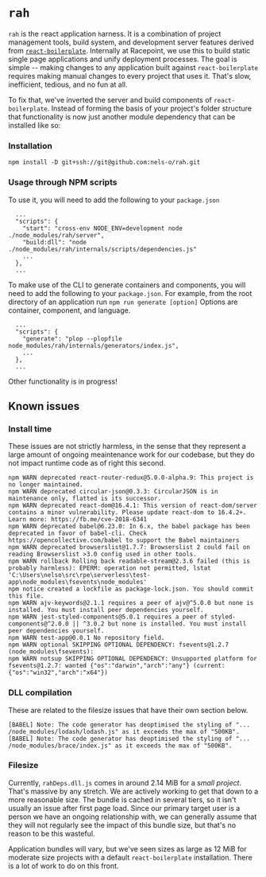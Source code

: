 # `rah`

`rah` is the `r`eact `a`pplication `h`arness. It is a combination of project management tools, build system, and development server features derived from [`react-boilerplate`](https://github.com/react-boilerplate/react-boilerplate). Internally at Racepoint, we use this to build static single page applications and unify deployment processes. The goal is simple -- making changes to any application built against `react-boilerplate` requires making manual changes to every project that uses it. That's slow, inefficient, tedious, and no fun at all.

To fix that, we've inverted the server and build components of `react-boilerplate`. Instead of forming the basis of your project's folder structure that functionality is now just another module dependency that can be installed like so:

### Installation

```
npm install -D git+ssh://git@github.com:nels-o/rah.git
```

### Usage through NPM scripts

To use it, you will need to add the following to your `package.json`

```
  ...
  "scripts": {
    "start": "cross-env NODE_ENV=development node ./node_modules/rah/server",
    "build:dll": "node ./node_modules/rah/internals/scripts/dependencies.js"
    ...
  },
  ...
```

To make use of the CLI to generate containers and components, you will need to add the following to your `package.json`. For example, from the root directory of an application run `npm run generate [option]` Options are container, component, and language.

```
  ...
  "scripts": {
    "generate": "plop --plopfile node_modules/rah/internals/generators/index.js",
    ...
  },
  ...
```

Other functionality is in progress!

## Known issues

### Install time

These issues are not strictly harmless, in the sense that they represent a large amount of ongoing meaintenance work for our codebase, but they do not impact runtime code as of right this second.

```
npm WARN deprecated react-router-redux@5.0.0-alpha.9: This project is no longer maintained.
npm WARN deprecated circular-json@0.3.3: CircularJSON is in maintenance only, flatted is its successor.
npm WARN deprecated react-dom@16.4.1: This version of react-dom/server contains a minor vulnerability. Please update react-dom to 16.4.2+. Learn more: https://fb.me/cve-2018-6341
npm WARN deprecated babel@6.23.0: In 6.x, the babel package has been deprecated in favor of babel-cli. Check https://opencollective.com/babel to support the Babel maintainers
npm WARN deprecated browserslist@1.7.7: Browserslist 2 could fail on reading Browserslist >3.0 config used in other tools.
npm WARN rollback Rolling back readable-stream@2.3.6 failed (this is probably harmless): EPERM: operation not permitted, lstat 'C:\Users\nelso\src\rpe\serverless\test-app\node_modules\fsevents\node_modules'
npm notice created a lockfile as package-lock.json. You should commit this file.
npm WARN ajv-keywords@2.1.1 requires a peer of ajv@^5.0.0 but none is installed. You must install peer dependencies yourself.
npm WARN jest-styled-components@5.0.1 requires a peer of styled-components@^2.0.0 || ^3.0.2 but none is installed. You must install peer dependencies yourself.
npm WARN test-app@0.0.1 No repository field.
npm WARN optional SKIPPING OPTIONAL DEPENDENCY: fsevents@1.2.7 (node_modules\fsevents):
npm WARN notsup SKIPPING OPTIONAL DEPENDENCY: Unsupported platform for fsevents@1.2.7: wanted {"os":"darwin","arch":"any"} (current: {"os":"win32","arch":"x64"})
```

### DLL compilation

These are related to the filesize issues that have their own section below.

```
[BABEL] Note: The code generator has deoptimised the styling of "... /node_modules/lodash/lodash.js" as it exceeds the max of "500KB".
[BABEL] Note: The code generator has deoptimised the styling of "... /node_modules/brace/index.js" as it exceeds the max of "500KB".
```

### Filesize

Currently, `rahDeps.dll.js` comes in around 2.14 MiB for a _small project_. That's massive by any stretch. We are actively working to get that down to a more reasonable size. The bundle is cached in several tiers, so it isn't usually an issue after first page load. Since our primary target user is a person we have an ongoing relationship with, we can generally assume that they will not regularly see the impact of this bundle size, but that's no reason to be this wasteful.

Application bundles will vary, but we've seen sizes as large as 12 MiB for moderate size projects with a default `react-boilerplate` installation. There is a lot of work to do on this front.
